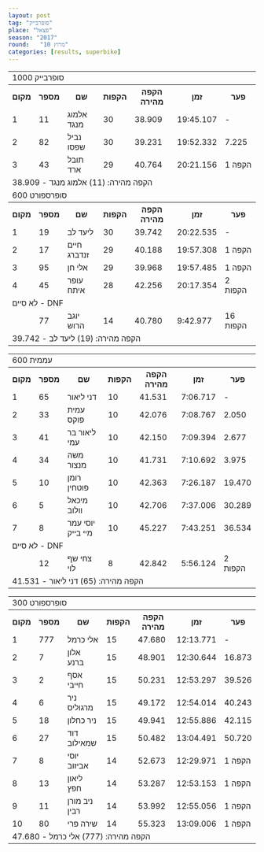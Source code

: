 ```yaml
---
layout: post
tag: "סופרבייק"
place: "פצאל"
season: "2017"
round:   "מרוץ 10"
categories: [results, superbike]
---
```


<table class="line_color">
    <tr>
        <td  colspan="99" class="title_font">סופרבייק 1000</td>
    </tr>
    <tr class="rnkh_bkcolor">
        <th class="rnkh_font">מקום</th>
        <th class="rnkh_font">מספר</th>
        <th class="rnkh_font">שם</th>
        <th class="rnkh_font">הקפות</th>
        <th class="rnkh_font">הקפה מהירה</th>
        <th class="rnkh_font">זמן</th>
        <th class="rnkh_font">פער</th>
    </tr>
    <tr class="rnk_bkcolor">
        <td class="rnk_font">1</td>
        <td class="rnk_font">11</td>
        <td class="rnk_font">אלמוג מנגד</td>
        <td class="rnk_font">30</td>
        <td class="rnk_font">38.909</td>
        <td class="rnk_font">19:45.107</td>
        <td class="rnk_font">-</td>
    </tr>
    <tr class="rnk_bkcolor">
        <td class="rnk_font">2</td>
        <td class="rnk_font">82</td>
        <td class="rnk_font">נביל שפסו</td>
        <td class="rnk_font">30</td>
        <td class="rnk_font">39.231</td>
        <td class="rnk_font">19:52.332</td>
        <td class="rnk_font">7.225</td>
    </tr>
    <tr class="rnk_bkcolor">
        <td class="rnk_font">3</td>
        <td class="rnk_font">43</td>
        <td class="rnk_font">תובל ארד</td>
        <td class="rnk_font">29</td>
        <td class="rnk_font">40.764</td>
        <td class="rnk_font">20:21.156</td>
        <td class="rnk_font">1 הקפה</td>
    </tr>
    <tr>
        <td  colspan="99" class="comment_font">הקפה מהירה: (11) אלמוג מנגד - 38.909</td>
    </tr>
    <tr>
        <td  colspan="99" class="title_font">סופרספורט 600</td>
    </tr>
    <tr class="rnkh_bkcolor">
        <th class="rnkh_font">מקום</th>
        <th class="rnkh_font">מספר</th>
        <th class="rnkh_font">שם</th>
        <th class="rnkh_font">הקפות</th>
        <th class="rnkh_font">הקפה מהירה</th>
        <th class="rnkh_font">זמן</th>
        <th class="rnkh_font">פער</th>
    </tr>
    <tr class="rnk_bkcolor">
        <td class="rnk_font">1</td>
        <td class="rnk_font">19</td>
        <td class="rnk_font">ליעד לב</td>
        <td class="rnk_font">30</td>
        <td class="rnk_font">39.742</td>
        <td class="rnk_font">20:22.535</td>
        <td class="rnk_font">-</td>
    </tr>
    <tr class="rnk_bkcolor">
        <td class="rnk_font">2</td>
        <td class="rnk_font">17</td>
        <td class="rnk_font">חיים זנדברג</td>
        <td class="rnk_font">29</td>
        <td class="rnk_font">40.188</td>
        <td class="rnk_font">19:57.308</td>
        <td class="rnk_font">1 הקפה</td>
    </tr>
    <tr class="rnk_bkcolor">
        <td class="rnk_font">3</td>
        <td class="rnk_font">95</td>
        <td class="rnk_font">אלי חן</td>
        <td class="rnk_font">29</td>
        <td class="rnk_font">39.968</td>
        <td class="rnk_font">19:57.485</td>
        <td class="rnk_font">1 הקפה</td>
    </tr>
    <tr class="rnk_bkcolor">
        <td class="rnk_font">4</td>
        <td class="rnk_font">45</td>
        <td class="rnk_font">עופר איתח</td>
        <td class="rnk_font">28</td>
        <td class="rnk_font">42.256</td>
        <td class="rnk_font">20:17.354</td>
        <td class="rnk_font">2 הקפות</td>
    </tr>
    <tr>
        <td  colspan="99" class="subtitle_font">לא סיים - DNF</td>
    </tr>
    <tr class="rnk_bkcolor">
        <td class="rnk_font"></td>
        <td class="rnk_font">77</td>
        <td class="rnk_font">יוגב הרוש</td>
        <td class="rnk_font">14</td>
        <td class="rnk_font">40.780</td>
        <td class="rnk_font">9:42.977</td>
        <td class="rnk_font">16 הקפות</td>
    </tr>
    <tr>
        <td  colspan="99" class="comment_font">הקפה מהירה: (19) ליעד לב - 39.742</td>
    </tr>
</table>
<table class="line_color">
    <tr>
        <td  colspan="99" class="title_font">עממית 600</td>
    </tr>
    <tr class="rnkh_bkcolor">
        <th class="rnkh_font">מקום</th>
        <th class="rnkh_font">מספר</th>
        <th class="rnkh_font">שם</th>
        <th class="rnkh_font">הקפות</th>
        <th class="rnkh_font">הקפה מהירה</th>
        <th class="rnkh_font">זמן</th>
        <th class="rnkh_font">פער</th>
    </tr>
    <tr class="rnk_bkcolor">
        <td class="rnk_font">1</td>
        <td class="rnk_font">65</td>
        <td class="rnk_font">דני ליאור</td>
        <td class="rnk_font">10</td>
        <td class="rnk_font">41.531</td>
        <td class="rnk_font">7:06.717</td>
        <td class="rnk_font">-</td>
    </tr>
    <tr class="rnk_bkcolor">
        <td class="rnk_font">2</td>
        <td class="rnk_font">33</td>
        <td class="rnk_font">עמית פוקס</td>
        <td class="rnk_font">10</td>
        <td class="rnk_font">42.076</td>
        <td class="rnk_font">7:08.767</td>
        <td class="rnk_font">2.050</td>
    </tr>
    <tr class="rnk_bkcolor">
        <td class="rnk_font">3</td>
        <td class="rnk_font">41</td>
        <td class="rnk_font">ליאור בר עמי</td>
        <td class="rnk_font">10</td>
        <td class="rnk_font">42.150</td>
        <td class="rnk_font">7:09.394</td>
        <td class="rnk_font">2.677</td>
    </tr>
    <tr class="rnk_bkcolor">
        <td class="rnk_font">4</td>
        <td class="rnk_font">34</td>
        <td class="rnk_font">משה מנצור</td>
        <td class="rnk_font">10</td>
        <td class="rnk_font">41.731</td>
        <td class="rnk_font">7:10.692</td>
        <td class="rnk_font">3.975</td>
    </tr>
    <tr class="rnk_bkcolor">
        <td class="rnk_font">5</td>
        <td class="rnk_font">10</td>
        <td class="rnk_font">רומן פוטחין</td>
        <td class="rnk_font">10</td>
        <td class="rnk_font">42.363</td>
        <td class="rnk_font">7:26.187</td>
        <td class="rnk_font">19.470</td>
    </tr>
    <tr class="rnk_bkcolor">
        <td class="rnk_font">6</td>
        <td class="rnk_font">5</td>
        <td class="rnk_font">מיכאל וולוב</td>
        <td class="rnk_font">10</td>
        <td class="rnk_font">42.706</td>
        <td class="rnk_font">7:37.006</td>
        <td class="rnk_font">30.289</td>
    </tr>
    <tr class="rnk_bkcolor">
        <td class="rnk_font">7</td>
        <td class="rnk_font">8</td>
        <td class="rnk_font">יוסי עמר מיי בייק</td>
        <td class="rnk_font">10</td>
        <td class="rnk_font">45.227</td>
        <td class="rnk_font">7:43.251</td>
        <td class="rnk_font">36.534</td>
    </tr>
    <tr>
        <td  colspan="99" class="subtitle_font">לא סיים - DNF</td>
    </tr>
    <tr class="rnk_bkcolor">
        <td class="rnk_font"></td>
        <td class="rnk_font">12</td>
        <td class="rnk_font">צחי שף לוי</td>
        <td class="rnk_font">8</td>
        <td class="rnk_font">42.842</td>
        <td class="rnk_font">5:56.124</td>
        <td class="rnk_font">2 הקפות</td>
    </tr>
    <tr>
        <td  colspan="99" class="comment_font">הקפה מהירה: (65) דני ליאור - 41.531</td>
    </tr>
</table>
<table class="line_color">
    <tr>
        <td  colspan="99" class="title_font">סופרספורט 300</td>
    </tr>
    <tr class="rnkh_bkcolor">
        <th class="rnkh_font">מקום</th>
        <th class="rnkh_font">מספר</th>
        <th class="rnkh_font">שם</th>
        <th class="rnkh_font">הקפות</th>
        <th class="rnkh_font">הקפה מהירה</th>
        <th class="rnkh_font">זמן</th>
        <th class="rnkh_font">פער</th>
    </tr>
    <tr class="rnk_bkcolor">
        <td class="rnk_font">1</td>
        <td class="rnk_font">777</td>
        <td class="rnk_font">אלי כרמל</td>
        <td class="rnk_font">15</td>
        <td class="rnk_font">47.680</td>
        <td class="rnk_font">12:13.771</td>
        <td class="rnk_font">-</td>
    </tr>
    <tr class="rnk_bkcolor">
        <td class="rnk_font">2</td>
        <td class="rnk_font">7</td>
        <td class="rnk_font">אלון ברנע</td>
        <td class="rnk_font">15</td>
        <td class="rnk_font">48.901</td>
        <td class="rnk_font">12:30.644</td>
        <td class="rnk_font">16.873</td>
    </tr>
    <tr class="rnk_bkcolor">
        <td class="rnk_font">3</td>
        <td class="rnk_font">2</td>
        <td class="rnk_font">אסף חייבי</td>
        <td class="rnk_font">15</td>
        <td class="rnk_font">50.231</td>
        <td class="rnk_font">12:53.297</td>
        <td class="rnk_font">39.526</td>
    </tr>
    <tr class="rnk_bkcolor">
        <td class="rnk_font">4</td>
        <td class="rnk_font">6</td>
        <td class="rnk_font">ניר מרגוליס</td>
        <td class="rnk_font">15</td>
        <td class="rnk_font">49.172</td>
        <td class="rnk_font">12:54.014</td>
        <td class="rnk_font">40.243</td>
    </tr>
    <tr class="rnk_bkcolor">
        <td class="rnk_font">5</td>
        <td class="rnk_font">18</td>
        <td class="rnk_font">ניר כחלון</td>
        <td class="rnk_font">15</td>
        <td class="rnk_font">49.941</td>
        <td class="rnk_font">12:55.886</td>
        <td class="rnk_font">42.115</td>
    </tr>
    <tr class="rnk_bkcolor">
        <td class="rnk_font">6</td>
        <td class="rnk_font">27</td>
        <td class="rnk_font">דוד שמאילוב</td>
        <td class="rnk_font">15</td>
        <td class="rnk_font">50.482</td>
        <td class="rnk_font">13:04.491</td>
        <td class="rnk_font">50.720</td>
    </tr>
    <tr class="rnk_bkcolor">
        <td class="rnk_font">7</td>
        <td class="rnk_font">8</td>
        <td class="rnk_font">יוסי אביזוב</td>
        <td class="rnk_font">14</td>
        <td class="rnk_font">52.673</td>
        <td class="rnk_font">12:29.971</td>
        <td class="rnk_font">1 הקפה</td>
    </tr>
    <tr class="rnk_bkcolor">
        <td class="rnk_font">8</td>
        <td class="rnk_font">13</td>
        <td class="rnk_font">ליאון חפץ</td>
        <td class="rnk_font">14</td>
        <td class="rnk_font">53.287</td>
        <td class="rnk_font">12:53.153</td>
        <td class="rnk_font">1 הקפה</td>
    </tr>
    <tr class="rnk_bkcolor">
        <td class="rnk_font">9</td>
        <td class="rnk_font">11</td>
        <td class="rnk_font">ניב מורן רבין</td>
        <td class="rnk_font">14</td>
        <td class="rnk_font">53.992</td>
        <td class="rnk_font">12:55.056</td>
        <td class="rnk_font">1 הקפה</td>
    </tr>
    <tr class="rnk_bkcolor">
        <td class="rnk_font">10</td>
        <td class="rnk_font">80</td>
        <td class="rnk_font">שירה פרי</td>
        <td class="rnk_font">14</td>
        <td class="rnk_font">55.323</td>
        <td class="rnk_font">13:09.006</td>
        <td class="rnk_font">1 הקפה</td>
    </tr>
    <tr>
        <td  colspan="99" class="comment_font">הקפה מהירה: (777) אלי כרמל - 47.680</td>
    </tr>
</table>
